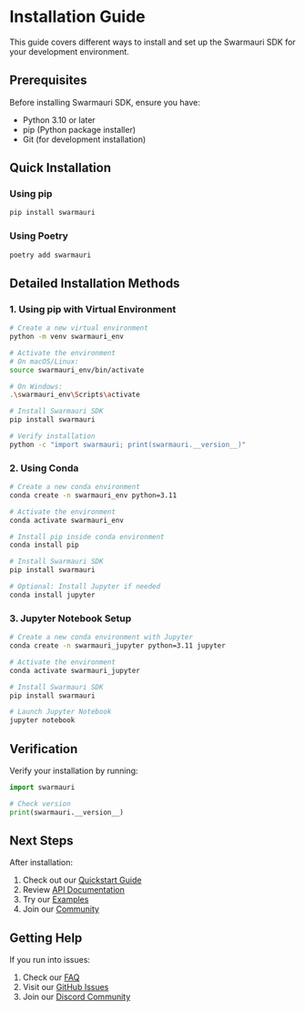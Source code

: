 # Installation Guide

This guide covers different ways to install and set up the Swarmauri SDK for your development environment.

## Prerequisites

Before installing Swarmauri SDK, ensure you have:

- Python 3.10 or later
- pip (Python package installer)
- Git (for development installation)

## Quick Installation

### Using pip

```bash
pip install swarmauri
```

### Using Poetry

```bash
poetry add swarmauri
```

## Detailed Installation Methods

### 1. Using pip with Virtual Environment

```bash
# Create a new virtual environment
python -m venv swarmauri_env

# Activate the environment
# On macOS/Linux:
source swarmauri_env/bin/activate

# On Windows:
.\swarmauri_env\Scripts\activate

# Install Swarmauri SDK
pip install swarmauri

# Verify installation
python -c "import swarmauri; print(swarmauri.__version__)"
```

### 2. Using Conda

```bash
# Create a new conda environment
conda create -n swarmauri_env python=3.11

# Activate the environment
conda activate swarmauri_env

# Install pip inside conda environment
conda install pip

# Install Swarmauri SDK
pip install swarmauri

# Optional: Install Jupyter if needed
conda install jupyter
```

### 3. Jupyter Notebook Setup

```bash
# Create a new conda environment with Jupyter
conda create -n swarmauri_jupyter python=3.11 jupyter

# Activate the environment
conda activate swarmauri_jupyter

# Install Swarmauri SDK
pip install swarmauri

# Launch Jupyter Notebook
jupyter notebook
```

## Verification

Verify your installation by running:

```python
import swarmauri

# Check version
print(swarmauri.__version__)

```

## Next Steps

After installation:

1. Check out our [Quickstart Guide](../guide/quickstart.md)
2. Review [API Documentation](../api/index.md)
3. Try our [Examples](../examples/index.md)
4. Join our [Community](../community/index.md)

## Getting Help

If you run into issues:

1. Check our [FAQ](../faq.md)
2. Visit our [GitHub Issues](https://github.com/swarmauri/swarmauri-sdk/issues)
3. Join our [Discord Community](https://discord.gg/swarmauri)